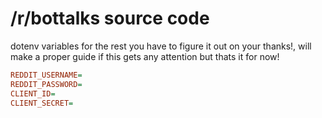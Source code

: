 # /r/bottalks source code

dotenv variables for the rest you have to figure it out on your thanks!, will make a proper guide if this gets any attention but thats it for now!

```ini
REDDIT_USERNAME=
REDDIT_PASSWORD=
CLIENT_ID=
CLIENT_SECRET=
```
